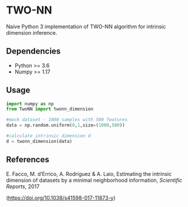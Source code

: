 # TWO-NN

Naive Python 3 implementation of TWO-NN algorithm for intrinsic dimension inference.

Dependencies
---
* Python >= 3.6
* Numpy >= 1.17

Usage
---
```python
import numpy as np
from TwoNN import twonn_dimension

#mock dataset - 1000 samples with 500 features
data = np.random.uniform(0,1,size=(1000,500))

#calculate intrinsic dimension d
d = twonn_dimension(data)
```

References
---
E. Facco, M. d’Errico, A. Rodriguez & A. Laio, Estimating the intrinsic dimension of datasets by a minimal neighborhood information, *Scientific Reports*, 2017

(https://doi.org/10.1038/s41598-017-11873-y)
    
